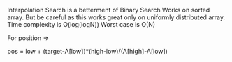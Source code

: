 Interpolation Search is a betterment of Binary Search
Works on sorted array.
But be careful as this works great only on uniformly distributed array.
Time complexity is O(log(logN))
Worst case is O(N)

For position =>

pos = low + (target-A[low])*(high-low)/(A[high]-A[low])